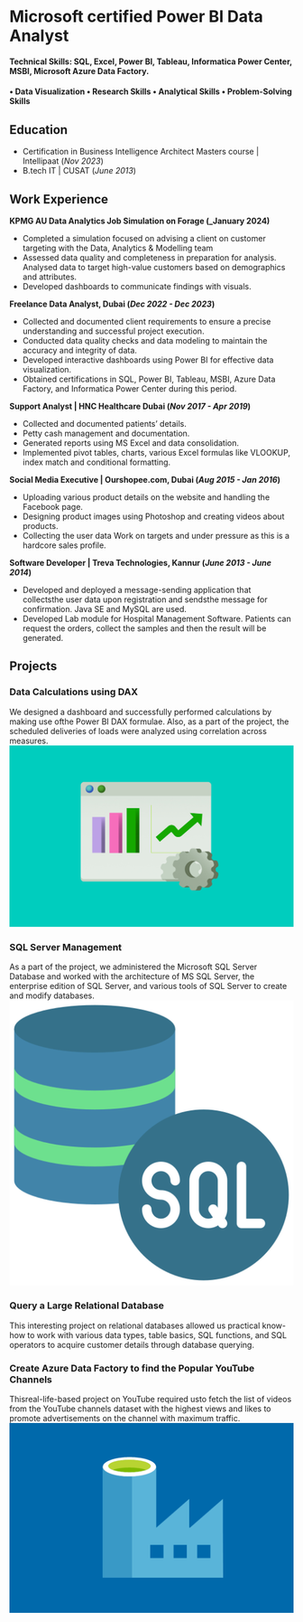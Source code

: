 
# Microsoft certified Power BI Data Analyst

#### Technical Skills: SQL, Excel, Power BI, Tableau, Informatica Power Center, MSBI, Microsoft Azure Data Factory.
#### • Data Visualization • Research Skills • Analytical Skills • Problem-Solving Skills

## Education

- Certification in Business Intelligence
  Architect Masters course | Intellipaat (_Nov 2023_)						       		
- B.tech IT | CUSAT (_June 2013_)

## Work Experience
**KPMG AU Data Analytics Job Simulation on Forage (_January 2024)**
- Completed a simulation focused on advising a client on customer targeting with the Data, Analytics & Modelling team
- Assessed data quality and completeness in preparation for analysis.
Analysed data to target high-value customers based on demographics and attributes.
- Developed dashboards to communicate findings with visuals.

**Freelance Data Analyst, Dubai 
(_Dec 2022 - Dec 2023_)**
- Collected and documented client requirements to ensure a precise understanding and successful project execution.
- Conducted data quality checks and data modeling to maintain the accuracy and integrity of data.
- Developed interactive dashboards using Power BI for effective data visualization.
- Obtained certifications in SQL, Power BI, Tableau, MSBI, Azure Data Factory, and Informatica Power Center during this period.

**Support Analyst | HNC Healthcare Dubai 
(_Nov 2017 - Apr 2019_)**
- 	Collected and documented patients’ details.
- 	Petty cash management and documentation.
- 	Generated reports using MS Excel and data consolidation.
- 	Implemented pivot tables, charts, various Excel formulas like VLOOKUP, index match and conditional formatting.
  
**Social Media Executive | Ourshopee.com, Dubai (_Aug 2015 - Jan 2016_)**
- Uploading various product details on the website and handling the Facebook page.
- Designing product images using Photoshop and creating videos about products.
- Collecting the user data Work on targets and under pressure as this is a hardcore sales profile.

**Software Developer | Treva Technologies, Kannur (_June 2013 - June 2014_)**
- Developed and deployed a message-sending application that collectsthe user data upon registration and sendsthe message for 
  confirmation. Java SE and MySQL are used.
- Developed Lab module for Hospital Management Software. Patients can request the orders, collect the samples and then the 
  result will be generated.


## Projects
### Data Calculations using DAX
We designed a dashboard and successfully performed calculations by making use ofthe Power BI DAX formulae. Also, as a part of the project, the scheduled deliveries of loads were analyzed using correlation across measures.
![dax](/assets/img/data-analytics.jpg)
### SQL Server Management
As a part of the project, we administered the Microsoft SQL Server Database and worked with the architecture of MS SQL Server, the enterprise edition of SQL Server, and various tools of SQL Server to create and modify databases.
![sql](/assets/img/sql_icon.png)
### Query a Large Relational Database
This interesting project on relational databases allowed us practical know-how to work with various data types, table basics, SQL functions, and SQL operators to acquire customer details through database querying.
### Create Azure Data Factory to find the Popular YouTube Channels
Thisreal-life-based project on YouTube required usto fetch the list of videos from the YouTube channels dataset with the highest views and likes to promote advertisements on the channel with maximum traffic.
![adf](/assets/img/Azure-Data-Factory.png)



